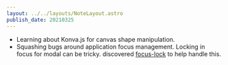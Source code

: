 ```yaml
---
layout: ../../layouts/NoteLayout.astro
publish_date: 20210325
---
```


- Learning about Konva.js for canvas shape manipulation.
- Squashing bugs around application focus management. Locking in focus for modal can be tricky. discovered [focus-lock](https://github.com/theKashey/focus-lock) to help handle this.
